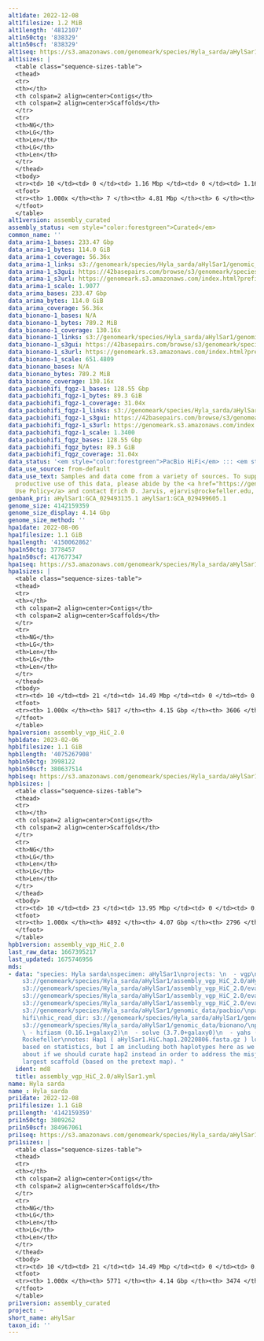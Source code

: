 ```yaml
---
alt1date: 2022-12-08
alt1filesize: 1.2 MiB
alt1length: '4812107'
alt1n50ctg: '838329'
alt1n50scf: '838329'
alt1seq: https://s3.amazonaws.com/genomeark/species/Hyla_sarda/aHylSar1/assembly_curated/aHylSar1.alt.cur.20221208.fasta.gz
alt1sizes: |
  <table class="sequence-sizes-table">
  <thead>
  <tr>
  <th></th>
  <th colspan=2 align=center>Contigs</th>
  <th colspan=2 align=center>Scaffolds</th>
  </tr>
  <tr>
  <th>NG</th>
  <th>LG</th>
  <th>Len</th>
  <th>LG</th>
  <th>Len</th>
  </tr>
  </thead>
  <tbody>
  <tr><td> 10 </td><td> 0 </td><td> 1.16 Mbp </td><td> 0 </td><td> 1.16 Mbp </td></tr><tr><td> 20 </td><td> 0 </td><td> 1.16 Mbp </td><td> 0 </td><td> 1.16 Mbp </td></tr><tr><td> 30 </td><td> 1 </td><td> 0.99 Mbp </td><td> 1 </td><td> 0.99 Mbp </td></tr><tr><td> 40 </td><td> 1 </td><td> 0.99 Mbp </td><td> 1 </td><td> 0.99 Mbp </td></tr><tr style="background-color:#cccccc;"><td> 50 </td><td> 2 </td><td> 0.84 Mbp </td><td> 2 </td><td> 0.84 Mbp </td></tr><tr><td> 60 </td><td> 2 </td><td> 0.84 Mbp </td><td> 2 </td><td> 0.84 Mbp </td></tr><tr><td> 70 </td><td> 3 </td><td> 0.64 Mbp </td><td> 3 </td><td> 0.64 Mbp </td></tr><tr><td> 80 </td><td> 4 </td><td> 0.59 Mbp </td><td> 4 </td><td> 0.60 Mbp </td></tr><tr><td> 90 </td><td> 5 </td><td> 0.55 Mbp </td><td> 5 </td><td> 0.59 Mbp </td></tr><tr><td> 100 </td><td> 6 </td><td> 51.56 Kbp </td><td> 5 </td><td> 0.59 Mbp </td></tr></tbody>
  <tfoot>
  <tr><th> 1.000x </th><th> 7 </th><th> 4.81 Mbp </th><th> 6 </th><th> 4.81 Mbp </th></tr>
  </tfoot>
  </table>
alt1version: assembly_curated
assembly_status: <em style="color:forestgreen">Curated</em>
common_name: ''
data_arima-1_bases: 233.47 Gbp
data_arima-1_bytes: 114.0 GiB
data_arima-1_coverage: 56.36x
data_arima-1_links: s3://genomeark/species/Hyla_sarda/aHylSar1/genomic_data/arima/<br>
data_arima-1_s3gui: https://42basepairs.com/browse/s3/genomeark/species/Hyla_sarda/aHylSar1/genomic_data/arima/
data_arima-1_s3url: https://genomeark.s3.amazonaws.com/index.html?prefix=species/Hyla_sarda/aHylSar1/genomic_data/arima/
data_arima-1_scale: 1.9077
data_arima_bases: 233.47 Gbp
data_arima_bytes: 114.0 GiB
data_arima_coverage: 56.36x
data_bionano-1_bases: N/A
data_bionano-1_bytes: 789.2 MiB
data_bionano-1_coverage: 130.16x
data_bionano-1_links: s3://genomeark/species/Hyla_sarda/aHylSar1/genomic_data/bionano/<br>
data_bionano-1_s3gui: https://42basepairs.com/browse/s3/genomeark/species/Hyla_sarda/aHylSar1/genomic_data/bionano/
data_bionano-1_s3url: https://genomeark.s3.amazonaws.com/index.html?prefix=species/Hyla_sarda/aHylSar1/genomic_data/bionano/
data_bionano-1_scale: 651.4809
data_bionano_bases: N/A
data_bionano_bytes: 789.2 MiB
data_bionano_coverage: 130.16x
data_pacbiohifi_fqgz-1_bases: 128.55 Gbp
data_pacbiohifi_fqgz-1_bytes: 89.3 GiB
data_pacbiohifi_fqgz-1_coverage: 31.04x
data_pacbiohifi_fqgz-1_links: s3://genomeark/species/Hyla_sarda/aHylSar1/genomic_data/pacbio_hifi/<br>
data_pacbiohifi_fqgz-1_s3gui: https://42basepairs.com/browse/s3/genomeark/species/Hyla_sarda/aHylSar1/genomic_data/pacbio_hifi/
data_pacbiohifi_fqgz-1_s3url: https://genomeark.s3.amazonaws.com/index.html?prefix=species/Hyla_sarda/aHylSar1/genomic_data/pacbio_hifi/
data_pacbiohifi_fqgz-1_scale: 1.3400
data_pacbiohifi_fqgz_bases: 128.55 Gbp
data_pacbiohifi_fqgz_bytes: 89.3 GiB
data_pacbiohifi_fqgz_coverage: 31.04x
data_status: '<em style="color:forestgreen">PacBio HiFi</em> ::: <em style="color:forestgreen">Arima</em>'
data_use_source: from-default
data_use_text: Samples and data come from a variety of sources. To support fair and
  productive use of this data, please abide by the <a href="https://genome10k.soe.ucsc.edu/data-use-policies/">Data
  Use Policy</a> and contact Erich D. Jarvis, ejarvis@rockefeller.edu, with any questions.
genbank_pri: aHylSar1:GCA_029493135.1 aHylSar1:GCA_029499605.1
genome_size: 4142159359
genome_size_display: 4.14 Gbp
genome_size_method: ''
hpa1date: 2022-08-06
hpa1filesize: 1.1 GiB
hpa1length: '4150062862'
hpa1n50ctg: 3778457
hpa1n50scf: 417677347
hpa1seq: https://s3.amazonaws.com/genomeark/species/Hyla_sarda/aHylSar1/assembly_vgp_HiC_2.0/aHylSar1.HiC.hap1.20220806.fasta.gz
hpa1sizes: |
  <table class="sequence-sizes-table">
  <thead>
  <tr>
  <th></th>
  <th colspan=2 align=center>Contigs</th>
  <th colspan=2 align=center>Scaffolds</th>
  </tr>
  <tr>
  <th>NG</th>
  <th>LG</th>
  <th>Len</th>
  <th>LG</th>
  <th>Len</th>
  </tr>
  </thead>
  <tbody>
  <tr><td> 10 </td><td> 21 </td><td> 14.49 Mbp </td><td> 0 </td><td> 0.89 Gbp </td></tr><tr><td> 20 </td><td> 57 </td><td> 9.52 Mbp </td><td> 0 </td><td> 0.89 Gbp </td></tr><tr><td> 30 </td><td> 108 </td><td> 6.95 Mbp </td><td> 1 </td><td> 0.60 Gbp </td></tr><tr><td> 40 </td><td> 178 </td><td> 5.23 Mbp </td><td> 2 </td><td> 0.51 Gbp </td></tr><tr style="background-color:#cccccc;"><td> 50 </td><td> 271 </td><td style="background-color:#88ff88;"> 3.78 Mbp </td><td> 3 </td><td style="background-color:#88ff88;"> 417.68 Mbp </td></tr><tr><td> 60 </td><td> 404 </td><td> 2.63 Mbp </td><td> 4 </td><td> 384.13 Mbp </td></tr><tr><td> 70 </td><td> 595 </td><td> 1.78 Mbp </td><td> 5 </td><td> 234.42 Mbp </td></tr><tr><td> 80 </td><td> 913 </td><td> 0.96 Mbp </td><td> 7 </td><td> 186.61 Mbp </td></tr><tr><td> 90 </td><td> 1618 </td><td> 351.38 Kbp </td><td> 54 </td><td> 0.84 Mbp </td></tr><tr><td> 100 </td><td> 5816 </td><td> 1.00 Kbp </td><td> 3605 </td><td> 1.00 Kbp </td></tr></tbody>
  <tfoot>
  <tr><th> 1.000x </th><th> 5817 </th><th> 4.15 Gbp </th><th> 3606 </th><th> 4.15 Gbp </th></tr>
  </tfoot>
  </table>
hpa1version: assembly_vgp_HiC_2.0
hpb1date: 2023-02-06
hpb1filesize: 1.1 GiB
hpb1length: '4075267908'
hpb1n50ctg: 3998122
hpb1n50scf: 380637514
hpb1seq: https://s3.amazonaws.com/genomeark/species/Hyla_sarda/aHylSar1/assembly_vgp_HiC_2.0/aHylSar1.HiC.hap2.20230206.fasta.gz
hpb1sizes: |
  <table class="sequence-sizes-table">
  <thead>
  <tr>
  <th></th>
  <th colspan=2 align=center>Contigs</th>
  <th colspan=2 align=center>Scaffolds</th>
  </tr>
  <tr>
  <th>NG</th>
  <th>LG</th>
  <th>Len</th>
  <th>LG</th>
  <th>Len</th>
  </tr>
  </thead>
  <tbody>
  <tr><td> 10 </td><td> 23 </td><td> 13.95 Mbp </td><td> 0 </td><td> 0.61 Gbp </td></tr><tr><td> 20 </td><td> 58 </td><td> 9.63 Mbp </td><td> 1 </td><td> 492.44 Mbp </td></tr><tr><td> 30 </td><td> 106 </td><td> 7.38 Mbp </td><td> 2 </td><td> 446.74 Mbp </td></tr><tr><td> 40 </td><td> 170 </td><td> 5.51 Mbp </td><td> 3 </td><td> 419.94 Mbp </td></tr><tr style="background-color:#cccccc;"><td> 50 </td><td> 257 </td><td style="background-color:#88ff88;"> 4.00 Mbp </td><td> 4 </td><td style="background-color:#88ff88;"> 380.64 Mbp </td></tr><tr><td> 60 </td><td> 376 </td><td> 2.92 Mbp </td><td> 5 </td><td> 305.48 Mbp </td></tr><tr><td> 70 </td><td> 548 </td><td> 1.93 Mbp </td><td> 6 </td><td> 234.46 Mbp </td></tr><tr><td> 80 </td><td> 820 </td><td> 1.10 Mbp </td><td> 8 </td><td> 185.86 Mbp </td></tr><tr><td> 90 </td><td> 1419 </td><td> 400.80 Kbp </td><td> 13 </td><td> 4.36 Mbp </td></tr><tr><td> 100 </td><td> 4891 </td><td> 360  bp </td><td> 2795 </td><td> 1.00 Kbp </td></tr></tbody>
  <tfoot>
  <tr><th> 1.000x </th><th> 4892 </th><th> 4.07 Gbp </th><th> 2796 </th><th> 4.08 Gbp </th></tr>
  </tfoot>
  </table>
hpb1version: assembly_vgp_HiC_2.0
last_raw_data: 1667395217
last_updated: 1675746956
mds:
- data: "species: Hyla sarda\nspecimen: aHylSar1\nprojects: \n  - vgp\nhap1: s3://genomeark/species/Hyla_sarda/aHylSar1/assembly_vgp_HiC_2.0/aHylSar1.HiC.hap1.20220806.fasta.gz\nhap2:
    s3://genomeark/species/Hyla_sarda/aHylSar1/assembly_vgp_HiC_2.0/aHylSar1.HiC.hap2.20220806.fasta.gz\npretext_hap1:
    s3://genomeark/species/Hyla_sarda/aHylSar1/assembly_vgp_HiC_2.0/evaluation/hap1/pretext/aHylSar1_hap1__s2_heatmap.pretext\npretext_hap2:
    s3://genomeark/species/Hyla_sarda/aHylSar1/assembly_vgp_HiC_2.0/evaluation/hap1/pretext/aHylSar1_hap2__s2_heatmap.pretext\nkmer_spectra_img:
    s3://genomeark/species/Hyla_sarda/aHylSar1/assembly_vgp_HiC_2.0/evaluation/aHylSar1_png/\npacbio_read_dir:
    s3://genomeark/species/Hyla_sarda/aHylSar1/genomic_data/pacbio/\npacbio_read_type:
    hifi\nhic_read_dir: s3://genomeark/species/Hyla_sarda/aHylSar1/genomic_data/arima/\nbionano_cmap_dir:
    s3://genomeark/species/Hyla_sarda/aHylSar1/genomic_data/bionano/\npipeline:\n
    \ - hifiasm (0.16.1+galaxy2)\n  - solve (3.7.0+galaxy0)\n  - yahs (1.2a+galaxy1)\nassembled_by_group:
    Rockefeller\nnotes: Hap1 ( aHylSar1.HiC.hap1.20220806.fasta.gz ) looks more complete
    based on statistics, but I am including both haplotypes here as we are unsure
    about if we should curate hap2 instead in order to address the misjoin in the
    largest scaffold (based on the pretext map). "
  ident: md8
  title: assembly_vgp_HiC_2.0/aHylSar1.yml
name: Hyla sarda
name_: Hyla_sarda
pri1date: 2022-12-08
pri1filesize: 1.1 GiB
pri1length: '4142159359'
pri1n50ctg: 3809262
pri1n50scf: 384967061
pri1seq: https://s3.amazonaws.com/genomeark/species/Hyla_sarda/aHylSar1/assembly_curated/aHylSar1.pri.cur.20221208.fasta.gz
pri1sizes: |
  <table class="sequence-sizes-table">
  <thead>
  <tr>
  <th></th>
  <th colspan=2 align=center>Contigs</th>
  <th colspan=2 align=center>Scaffolds</th>
  </tr>
  <tr>
  <th>NG</th>
  <th>LG</th>
  <th>Len</th>
  <th>LG</th>
  <th>Len</th>
  </tr>
  </thead>
  <tbody>
  <tr><td> 10 </td><td> 21 </td><td> 14.49 Mbp </td><td> 0 </td><td> 0.62 Gbp </td></tr><tr><td> 20 </td><td> 57 </td><td> 9.52 Mbp </td><td> 1 </td><td> 0.52 Gbp </td></tr><tr><td> 30 </td><td> 108 </td><td> 6.95 Mbp </td><td> 2 </td><td> 449.36 Mbp </td></tr><tr><td> 40 </td><td> 177 </td><td> 5.23 Mbp </td><td> 3 </td><td> 420.03 Mbp </td></tr><tr style="background-color:#cccccc;"><td> 50 </td><td> 270 </td><td style="background-color:#88ff88;"> 3.81 Mbp </td><td> 4 </td><td style="background-color:#88ff88;"> 384.97 Mbp </td></tr><tr><td> 60 </td><td> 402 </td><td> 2.64 Mbp </td><td> 5 </td><td> 305.78 Mbp </td></tr><tr><td> 70 </td><td> 592 </td><td> 1.80 Mbp </td><td> 6 </td><td> 235.93 Mbp </td></tr><tr><td> 80 </td><td> 906 </td><td> 0.97 Mbp </td><td> 8 </td><td> 192.26 Mbp </td></tr><tr><td> 90 </td><td> 1605 </td><td> 354.43 Kbp </td><td> 12 </td><td> 50.27 Mbp </td></tr><tr><td> 100 </td><td> 5770 </td><td> 1.00 Kbp </td><td> 3473 </td><td> 1.00 Kbp </td></tr></tbody>
  <tfoot>
  <tr><th> 1.000x </th><th> 5771 </th><th> 4.14 Gbp </th><th> 3474 </th><th> 4.14 Gbp </th></tr>
  </tfoot>
  </table>
pri1version: assembly_curated
project: ~
short_name: aHylSar
taxon_id: ''
---
```

